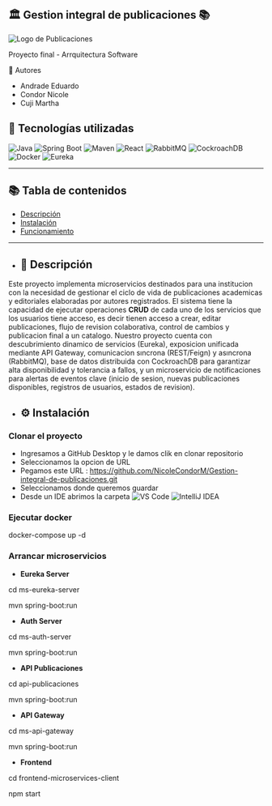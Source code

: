 🏛️ Gestion integral de publicaciones 📚
---
![Logo de Publicaciones](https://blogger.googleusercontent.com/img/a/AVvXsEhV9C-Q_vvaxDASnwhol73P6HqCdq5jmd3jbSwg7rkSMVjXLJGWdQplPF9CJV4c_4eY9pdl9SizHmIVB-hrH4dpVP6lO4rjVp1cZWMqZ94wuE354I4I1z7imDbije_a-YcdePBO_ilvmhC4cGn6nVaJ4ydsLHM9cL52jMJRkNROkPu5EtGUhbfbG39cQ8U)

Proyecto final - Arrquitectura Software

👤 Autores
- Andrade Eduardo
- Condor Nicole
- Cuji Martha


## 🚀 Tecnologías utilizadas

![Java](https://img.shields.io/badge/Java-ED8B00?style=for-the-badge&logo=java&logoColor=white)
![Spring Boot](https://img.shields.io/badge/Spring%20Boot-6DB33F?style=for-the-badge&logo=spring-boot&logoColor=white)
![Maven](https://img.shields.io/badge/Maven-C71A36?style=for-the-badge&logo=apache-maven&logoColor=white)
![React](https://img.shields.io/badge/React-61DAFB?style=for-the-badge&logo=react&logoColor=white)
![RabbitMQ](https://img.shields.io/badge/RabbitMQ-FF6600?style=for-the-badge&logo=rabbitmq&logoColor=white)
![CockroachDB](https://img.shields.io/badge/CockroachDB-6933FF?style=for-the-badge&logo=cockroachlabs&logoColor=white)
![Docker](https://img.shields.io/badge/Docker-2496ED?style=for-the-badge&logo=docker&logoColor=white)
![Eureka](https://img.shields.io/badge/Eureka-6DB33F?style=for-the-badge&logo=spring&logoColor=white)

---

## 📚 Tabla de contenidos

- [Descripción](#descripción)
- [Instalación](#instalación)
- [Funcionamiento](#Funcionamiento)

---

- ## 🧾 Descripción

Este proyecto implementa microservicios destinados para una institucion con la necesidad de gestionar el ciclo de vida de publicaciones academicas y editoriales elaboradas por autores registrados. El sistema tiene la capacidad de ejecutar operaciones **CRUD** de cada uno de los servicios que los usuarios tiene acceso, es decir tienen acceso a crear, editar publicaciones, flujo de revision colaborativa, control de cambios y publicacion final a un catalogo.
Nuestro proyecto cuenta con descubrimiento dinamico de servicios (Eureka), exposicion unificada mediante API Gateway, comunicacion sıncrona (REST/Feign) y asıncrona (RabbitMQ), base de datos distribuida con CockroachDB para garantizar alta disponibilidad y tolerancia a fallos, y un microservicio de notificaciones para alertas de eventos clave (inicio de sesion, nuevas publicaciones disponibles, registros de usuarios, estados de revision).

- ## ⚙️ Instalación

### Clonar el proyecto
- Ingresamos a GitHub Desktop y le damos clik en clonar repositorio
- Seleccionamos la opcion de URL
- Pegamos este URL : https://github.com/NicoleCondorM/Gestion-integral-de-publicaciones.git
- Seleccionamos donde queremos guardar
- Desde un IDE abrimos la carpeta
![VS Code](https://img.shields.io/badge/VS%20Code-007ACC?style=for-the-badge&logo=visual-studio-code&logoColor=white)
![IntelliJ IDEA](https://img.shields.io/badge/IntelliJ%20IDEA-000000?style=for-the-badge&logo=intellij-idea&logoColor=white)

### Ejecutar docker
docker-compose up -d

### Arrancar microservicios
- **Eureka Server**

cd ms-eureka-server

mvn spring-boot:run
- **Auth Server**

cd ms-auth-server

mvn spring-boot:run
- **API Publicaciones**
  
cd api-publicaciones

mvn spring-boot:run
- **API Gateway**
  
cd ms-api-gateway

mvn spring-boot:run
- **Frontend**
  
cd frontend-microservices-client

npm start








